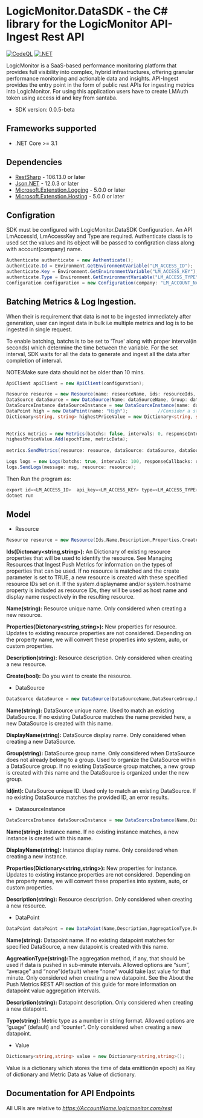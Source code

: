# LogicMonitor.DataSDK - the C# library for the LogicMonitor API-Ingest Rest API

[![CodeQL](https://github.com/logicmonitor/lm-data-sdk-dotnet/actions/workflows/codeql-analysis.yml/badge.svg)](https://github.com/logicmonitor/lm-data-sdk-dotnet/actions/workflows/codeql-analysis.yml) [![.NET](https://github.com/logicmonitor/lm-data-sdk-dotnet/actions/workflows/dotnet.yml/badge.svg)](https://github.com/logicmonitor/lm-data-sdk-dotnet/actions/workflows/dotnet.yml)

LogicMonitor is a SaaS-based performance monitoring platform that provides full visibility into complex, hybrid 
infrastructures, offering granular performance monitoring and actionable data and insights. API-Ingest provides the 
entry point in the form of public rest APIs for ingesting metrics into LogicMonitor. For using this application users 
have to create LMAuth token using access id and key from santaba.

- SDK version: 0.0.5-beta

<a name="frameworks-supported"></a>
## Frameworks supported
- .NET Core >= 3.1

<a name="dependencies"></a>
## Dependencies

- [RestSharp](https://www.nuget.org/packages/RestSharp) - 106.13.0 or later
- [Json.NET](https://www.nuget.org/packages/Newtonsoft.Json/) - 12.0.3 or later
- [Microsoft.Extenstion.Logging](https://www.nuget.org/packages/Microsoft.Extensions.Logging/) - 5.0.0 or later
- [Microsoft.Extenstion.Hosting](https://www.nuget.org/packages/Microsoft.Extensions.Hosting/) - 5.0.0 or later



<a name = "Configration"></a>
## Configration
SDK must be configured with LogicMonitor.DataSDK Configuration. An API LmAccessId, LmAccessKey and Type are required.
Authenticate class is to used set the values and its object will be passed to configration class along with account(company) name.

```csharp
Authenticate authenticate = new Authenticate();
authenticate.Id = Environment.GetEnvironmentVariable("LM_ACCESS_ID");
authenticate.Key = Environment.GetEnvironmentVariable("LM_ACCESS_KEY");
authenticate.Type = Environment.GetEnvironmentVariable("LM_ACCESS_TYPE");
Configuration configuration = new Configuration(company: "LM_ACCOUNT_NAME", authentication: authenticate);
```

<a name = "Batching Metrics & Log Ingestion"></a>
## Batching Metrics & Log Ingestion.

When their is requirement that data is not to be ingested immediately after generation, user can ingest data in bulk i.e multiple metrics and log is to be ingested in single request.

To enable batching, batchs is to be set to 'True' along with proper interval(in seconds) which determine the time between the variable.
For the set interval, SDK waits for all the data to generate and ingest all the data after completion of interval. 

NOTE:Make sure data should not be older than 10 mins.
```csharp
ApiClient apiClient = new ApiClient(configuration);

Resource resource = new Resource(name: resourceName, ids: resourceIds, create: true);
DataSource dataSource = new DataSource(Name: dataSourceName, Group: dataSourceGroupName);
DataSourceInstance dataSourceInstance = new DataSourceInstance(name: dataSouceInstanceName);
DataPoint high = new DataPoint(name: "High");           //Consider a stock price
Dictionary<string, string> highestPriceValue = new Dictionary<string, string>();
    
    
Metrics metrics = new Metrics(batchs: false, intervals: 0, responseInterface, apiClient);
highestPriceValue.Add(epochTime, metricData);
    
metrics.SendMetrics(resource: resource, dataSource: dataSource, dataSourceInstance: dataSourceInstance, dataPoint: high, values: highestPriceValue);

Logs logs = new Logs(batchs: true, intervals: 100, responseCallbacks: responseInterface, apiClient: apiClient);
logs.SendLogs(message: msg, resource: resource);
```

Then Run the program as:
```csharp
export id=<LM_ACCESS_ID>  api_key=<LM_ACCESS_KEY> type=<LM_ACCESS_TYPE>('LMv1'/'Bearer') Lm_company=<LM_ACCOUNT_NAME>
dotnet run
```

<a name="Model"></a>
## Model
- Resource

```csharp
Resource resource = new Resource(Ids,Name,Description,Properties,Create);
```

<b>Ids(Dictonary<string,string>):</b> An Dictionary of existing resource properties that will be used to identify the resource. See Managing Resources 
that Ingest Push Metrics for information on the types of properties that can be used. If no resource is matched and the 
create parameter is set to TRUE, a new resource is created with these specified resource IDs set on it. If the 
system.displayname and/or system.hostname property is included as resource IDs, they will be used as host name and 
display name respectively in the resulting resource.

<b>Name(string):</b> Resource unique name. Only considered when creating a new resource.

<b>Properties(Dictonary<string,string>):</b> New properties for resource. Updates to existing resource properties are not considered. Depending on the property name,
we will convert these properties into system, auto, or custom properties.

<b>Description(string):</b>  Resource description. Only considered when creating a new resource.

<b>Create(bool):</b> Do you want to create the resource.

- DataSource

```csharp
DataSource dataSource = new DataSource(DataSourceName,DataSourceGroup,DisplayName,Id );
```

<b>Name(string):</b>  DataSource unique name. Used to match an existing DataSource. If no existing DataSource matches the name provided
here, a new DataSource is created with this name.

<b>DisplayName(string):</b> DataSource display name. Only considered when creating a new DataSource.

<b>Group(string):</b> DataSource group name. Only considered when DataSource does not already belong to a group. Used to organize the
DataSource within a DataSource group. If no existing DataSource group matches, a new group is created with this name 
and the DataSource is organized under the new group.

<b>Id(int):</b> DataSource unique ID. Used only to match an existing DataSource. If no existing DataSource matches the provided ID, 
an error results.


- DatasourceInstance

```csharp
DataSourceInstance dataSourceInstance = new DataSourceInstance(Name,DisplayName,Description,Properties);
```
<b>Name(string):</b> Instance name. If no existing instance matches, a new instance is created with this name.

<b>DisplayName(string):</b> Instance display name. Only considered when creating a new instance.

<b>Properties(Dictionary<string,string>):</b> New properties for instance. Updates to existing instance properties are not considered. Depending on the 
property name, we will convert these properties into system, auto, or custom properties.

<b>Description(string):</b>  Resource description. Only considered when creating a new resource.

- DataPoint

```csharp
DataPoint dataPoint = new DataPoint(Name,Description,AggregationType,Description);
```
<b>Name(string):</b> Datapoint name. If no existing datapoint matches for specified DataSource, a new datapoint is created with this 
name.

<b>AggreationType(string):</b>The aggregation method, if any, that should be used if data is pushed in sub-minute intervals. Allowed options are 
“sum”, “average” and “none”(default) where “none” would take last value for that minute. 
Only considered when creating a new datapoint. See the About the Push Metrics REST API section of this guide for more 
information on datapoint value aggregation intervals.

<b>Description(string):</b> Datapoint description. Only considered when creating a new datapoint.

<b>Type(string):</b> Metric type as a number in string format. Allowed options are “guage” (default) and “counter”. Only considered 
when creating a new datapoint.

- Value
```csharp
Dictionary<string,string> value = new Dictionary<string,string>();
```
Value is a dictionary which stores the time of data emittion(in epoch) as Key of dictionary and Metric Data as Value of dictionary.

<a name="documentation-for-api-endpoints"></a>
## Documentation for API Endpoints

All URIs are relative to *https://AccountName.logicmonitor.com/rest*
